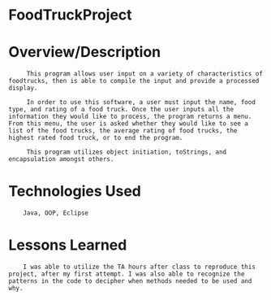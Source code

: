 # FoodTruckProject

# Overview/Description
		 This program allows user input on a variety of characteristics of foodtrucks, then is able to compile the input and provide a processed display.

		 In order to use this software, a user must input the name, food type, and rating of a food truck. Once the user inputs all the information they would like to process, the program returns a menu. From this menu, the user is asked whether they would like to see a list of the food trucks, the average rating of food trucks, the highest rated food truck, or to end the program.  

		 This program utilizes object initiation, toStrings, and encapsulation amongst others.
# Technologies Used
		Java, OOP, Eclipse

# Lessons Learned
		I was able to utilize the TA hours after class to reproduce this project, after my first attempt. I was also able to recognize the patterns in the code to decipher when methods needed to be used and why. 
